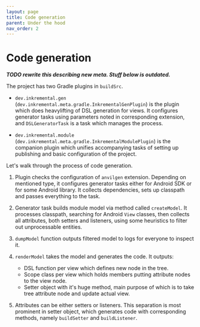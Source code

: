 ```yaml
---
layout: page
title: Code generation
parent: Under the hood
nav_order: 2
---
```


# Code generation

***TODO rewrite this describing new meta. Stuff below is outdated.***

The project has two Gradle plugins in `buildSrc`.

* `dev.inkremental.gen` (`dev.inkremental.meta.gradle.InkrementalGenPlugin`)
is the plugin which does heavylifting of DSL generation for views. It configures
generator tasks using parameters noted in corresponding extension,
and `DSLGeneratorTask` is a task which manages the process.

* `dev.inkremental.module` (`dev.inkremental.meta.gradle.InkrementalModulePlugin`)
is the companion plugin which unifies accompanying tasks of setting up
publishing and basic configuration of the project.

Let's walk through the process of code generation.

1. Plugin checks the configuration of `anvilgen` extension. Depending on
mentioned type, it configures generator tasks either for Android SDK
or for some Android library. It collects dependencies, sets up classpath
and passes everything to the task.

2. Generator task builds module model via method called `createModel`.
It processes classpath, searching for Android `View` classes, then
collects all attributes, both setters and listeners, using some heuristics
to filter out unprocessable entities.

3. `dumpModel` function outputs filtered model to logs for everyone to
inspect it.

4. `renderModel` takes the model and generates the code. It outputs:
    * DSL function per view which defines new node in the tree.
    * Scope class per view which holds members putting attribute nodes
      to the view node.
    * Setter object with it's huge method, main purpose of which is to
      take tree attribute node and update actual view.
      
5. Attributes can be either setters or listeners. This separation is most
prominent in setter object, which generates code with corresponding
methods, namely `buildSetter` and `buildListener`.


